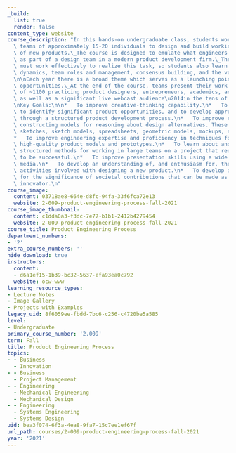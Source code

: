 ```yaml
---
_build:
  list: true
  render: false
content_type: website
course_description: "In this hands-on undergraduate class, students work in large\
  \ teams of approximately 15-20 individuals to design and build working alpha prototypes\
  \ of new products.\_The course is designed to emulate what engineers might experience\
  \ as part of a design team in a modern product development firm.\_The large teams\
  \ must work effectively to realize this task, so students also learn about group\
  \ dynamics, team roles and management, consensus building, and the value of communication.\_\
  \n\nEach year there is a broad theme which serves as a launching point for new product\
  \ opportunities.\_At the end of the course, teams present their work to a live audience\
  \ of ~1100 practicing product designers, entrepreneurs, academics, and classmates,\
  \ as well as a significant live webcast audience\u2014in the tens of thousands.\n\
  \nKey Goals:\n\n*   To improve creative-thinking capability.\n*   To improve ability\
  \ to identify significant product opportunities, and to develop appropriate solutions\
  \ through a structured product development process.\n*   To improve expertise in\
  \ constructing models for reasoning about design alternatives. These include estimations,\
  \ sketches, sketch models, spreadsheets, geometric models, mockups, and prototypes.\n\
  *   To improve engineering expertise and proficiency in techniques for building\
  \ high-quality product models and prototypes.\n*   To learn about and experience\
  \ structured methods for working in large teams on a project that requires teamwork\
  \ to be successful.\n*   To improve presentation skills using a wide variety of\
  \ media.\n*   To develop an understanding of, and enthusiasm for, the engineering\
  \ activities involved with designing a new product.\n*   To develop an appreciation\
  \ for the significance of societal contributions that can be made as a technological\
  \ innovator.\n"
course_image:
  content: 03718ae8-664e-d8fc-94fa-33f6fca72e13
  website: 2-009-product-engineering-process-fall-2021
course_image_thumbnail:
  content: c1dda0a3-f3dc-7e77-b1b1-2412b4279454
  website: 2-009-product-engineering-process-fall-2021
course_title: Product Engineering Process
department_numbers:
- '2'
extra_course_numbers: ''
hide_download: true
instructors:
  content:
  - d6a1ef15-1b39-bc32-5637-efa93ea0c792
  website: ocw-www
learning_resource_types:
- Lecture Notes
- Image Gallery
- Projects with Examples
legacy_uid: 8f6059ee-fbdd-7bc6-c256-c4720be5a585
level:
- Undergraduate
primary_course_number: '2.009'
term: Fall
title: Product Engineering Process
topics:
- - Business
  - Innovation
- - Business
  - Project Management
- - Engineering
  - Mechanical Engineering
  - Mechanical Design
- - Engineering
  - Systems Engineering
  - Systems Design
uid: bea3f074-6f3a-4ea8-9fa7-15c7ee1ef67f
url_path: courses/2-009-product-engineering-process-fall-2021
year: '2021'
---
```

